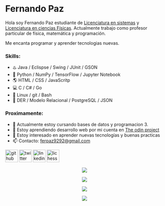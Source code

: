 # Fernando Paz

Hola soy Fernando Paz estudiante de [Licenciatura en sistemas](https://www.ungs.edu.ar/carrera/licenciatura-en-sistemas) y [Licenciatura en ciencias Físicas](https://df.uba.ar/es/futuros-estudiantes/guia-para-el-estudiante#plan-de-estudios). Actualmente trabajo como profesor particular de física, matemática y programación. 

Me encanta programar y aprender tecnologias nuevas.

### Skills: 
- :hotsprings: Java / Eclispse / Swing / JUnit / GSON
- :snake: Python / NumPy  / TensorFlow / Jupyter Notebook
- :earth_americas: HTML / CSS / JavaScritp
- :computer: C / C# / Go
- :penguin: Linux / git / Bash
- :floppy_disk: DER / Modelo Relacional / PostgreSQL / JSON

### Proximamente:
- 🔭 Actualmente estoy cursando bases de datos y programacion 3. 
- 🌱 Estoy aprendiendo desarrollo web por mi cuenta en [The odin project](https://www.theodinproject.com/)
- 👯 Estoy interesado en aprender nuevas tecnologías y buenas practicas 
- 📫 Contacto: ferpaz9292@gmail.com 


[<img src='https://cdn.jsdelivr.net/npm/simple-icons@3.0.1/icons/github.svg' alt='github' height='40'>](https://github.com/fernandopaz1) [<img src='https://cdn.jsdelivr.net/npm/simple-icons@3.0.1/icons/twitter.svg' alt='twitter' height='40'>](https://twitter.com/fernandopaz111)  [<img src='https://cdn.jsdelivr.net/npm/simple-icons@3.0.1/icons/linkedin.svg' alt='linkedin' height='40'>](https://www.linkedin.com/in//ferpaz/)  [<img src='https://upload.wikimedia.org/wikipedia/commons/e/e4/Lichess_new_logo.png' alt='lichess' height='40'>](https://lichess.org/@/fernandopaz1)  

<p align="center">
  <img align="center" src="https://github-readme-stats.vercel.app/api?username=fernandopaz1&show_icons=true&count_private=true" />
</p>

<p align="center">
  <img align="center" src="https://github-readme-stats.vercel.app/api/top-langs/?username=fernandopaz1&layout=compact" />
</p>

<p align="center">
  <img align="center" src="https://metrics.lecoq.io/fernandopaz1" />
</p>

<p align="center">
  <img align="center" src="https://github-readme-streak-stats.herokuapp.com/?user=fernandopaz1" />
</p>
